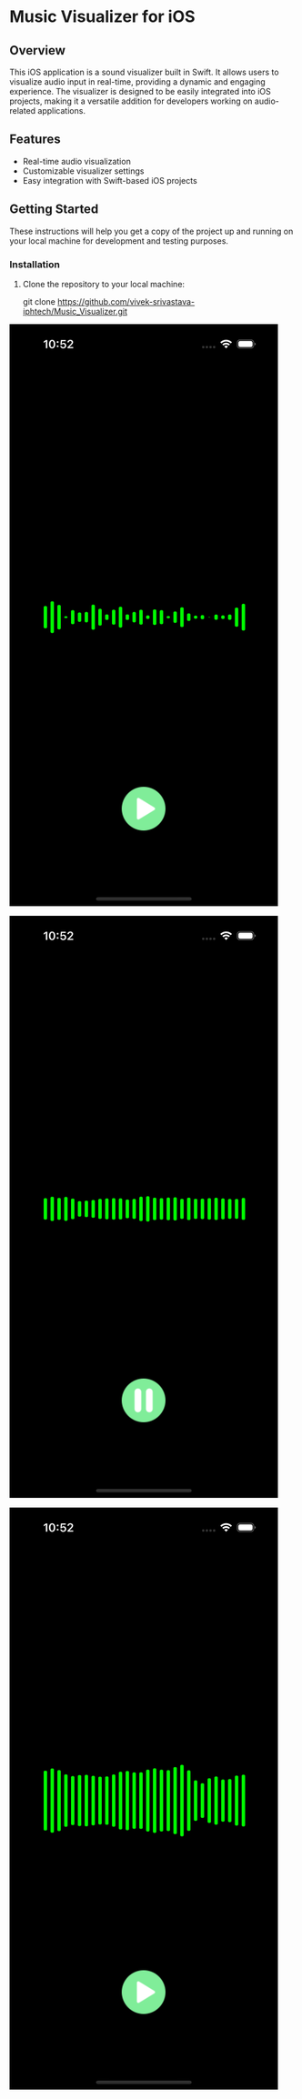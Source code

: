 # Music Visualizer for iOS

## Overview

This iOS application is a sound visualizer built in Swift. It allows users to visualize audio input in real-time, providing a dynamic and engaging experience. The visualizer is designed to be easily integrated into iOS projects, making it a versatile addition for developers working on audio-related applications.

## Features

- Real-time audio visualization
- Customizable visualizer settings
- Easy integration with Swift-based iOS projects

## Getting Started

These instructions will help you get a copy of the project up and running on your local machine for development and testing purposes.

### Installation

1. Clone the repository to your local machine:

   git clone https://github.com/vivek-srivastava-iphtech/Music_Visualizer.git

![Smaple Images](https://github.com/vivek-srivastava-iphtech/Music_Visualizer/blob/main/img1.png)

![Smaple Images](https://github.com/vivek-srivastava-iphtech/Music_Visualizer/blob/main/img2.png)

![Smaple Images](https://github.com/vivek-srivastava-iphtech/Music_Visualizer/blob/main/img3.png)

